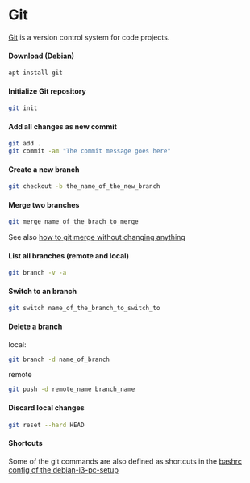 # Git

[Git](https://git-scm.com/) is a version control system for code projects.

#### Download (Debian)
```bash
apt install git
```

#### Initialize Git repository
```bash
git init
```

#### Add all changes as new commit
```bash
git add .
git commit -am "The commit message goes here"
```

#### Create a new branch

``` bash
git checkout -b the_name_of_the_new_branch
```

#### Merge two branches

```bash
git merge name_of_the_brach_to_merge
```

See also [how to git merge without changing anything](git-merge-without-changing-anything.md)

#### List all branches (remote and local)

```bash
git branch -v -a
```

#### Switch to an branch

```bash
git switch name_of_the_branch_to_switch_to
```

#### Delete a branch

local:
```bash
git branch -d name_of_branch
```
remote
```bash
git push -d remote_name branch_name
```

#### Discard local changes

```bash
git reset --hard HEAD
```
#### Shortcuts

Some of the git commands are also defined as shortcuts in the [bashrc config of the debian-i3-pc-setup](../linux/debian-i3-pc-setup.md)

